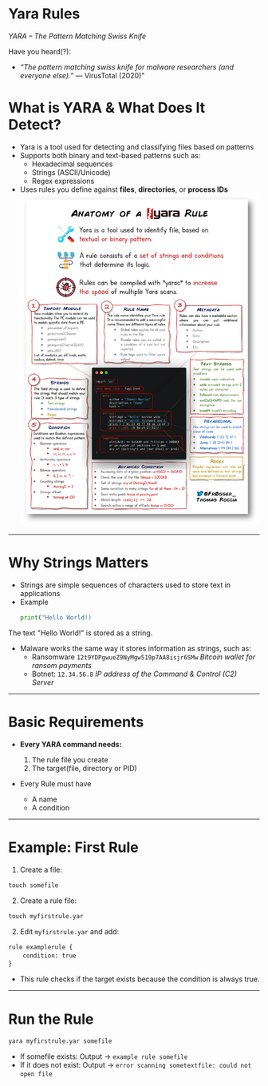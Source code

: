 
# Yara Rules



*YARA – The Pattern Matching Swiss Knife*

Have you heard(?):

- _“The pattern matching swiss knife for malware researchers (and everyone else).”_ — VirusTotal (2020)"

# What is YARA & What Does It Detect?
- Yara  is a tool used for detecting and classifying files based on patterns
- Supports both binary and text-based patterns such as:
	 - Hexadecimal sequences
	 - Strings (ASCII/Unicode)
	 - Regex expressions
- Uses rules you define against **files**, **directories**, or **process IDs**
![Hashing Example](../../assets/img11.png)
---
# Why Strings Matters

- Strings are simple sequences of characters used to store text in applications
- Example
	 ```python
	 print("Hello World!)
	 ```
 The text "Hello World!" is stored as a string.

 - Malware works the same way it stores information as strings, such as:
	-  Ransomware
		``12t9YDPgwueZ9NyMgw519p7AA8isjr6SMw``
		*Bitcoin wallet for ransom payments*
	-  Botnet:
		``12.34.56.8``
		*IP address of the Command & Control (C2) Server*
---

# Basic Requirements

- **Every YARA command needs:**
	1. The rule file you create
	2. The target(file, directory or PID)
		
- Every Rule must have
	- A name
	- A condition
---
# Example: First Rule

1. Create a file:
```python
touch somefile
```
2. Create a rule file:
```python
touch myfirstrule.yar  
```
2. Edit ``myfirstrule.yar`` and add:
```python 
rule examplerule {
	condition: true
}
```
- This rule checks if the target exists because the condition is always true.


---
# Run the Rule

```python
yara myfirstrule.yar somefile
```
- If somefile exists:
	Output -> ``example rule somefile``
- If it does not exist:
	Output -> ``error scanning sometextfile: could not open file``